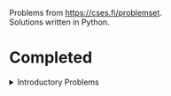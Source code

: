 Problems from <https://cses.fi/problemset>.<br>
Solutions written in Python.


# Completed

<details>
    <summary>Introductory Problems</summary>
    
- [x] [Weird Algorithm](https://cses.fi/problemset/task/1068)
- [x] [Missing Number](https://cses.fi/problemset/task/1083)
- [x] [Repetitions](https://cses.fi/problemset/task/1069)
- [x] [Increasing Array](https://cses.fi/problemset/task/1094)
- [x] [Permutations](https://cses.fi/problemset/task/1070/)
- [x] [Number Spiral](https://cses.fi/problemset/task/1071/)
- [x] [Two Knights](https://cses.fi/problemset/task/1072/)
- [x] [Two Sets](https://cses.fi/problemset/task/1092/)
- [x] [Bit String](https://cses.fi/problemset/task/1617)
- [x] [Trailing Zeros](https://cses.fi/problemset/task/1618/)
- [x] [Coin Piles](https://cses.fi/problemset/task/1754/)
- [x] [Palindrome Reorder](https://cses.fi/problemset/task/1755)
- [x] [Gray Code](https://cses.fi/problemset/task/2205/)
- [ ] [Tower of Hanoi](https://cses.fi/problemset/task/2165)
- [x] [Creating Strings](https://cses.fi/problemset/task/1622)
</details>
